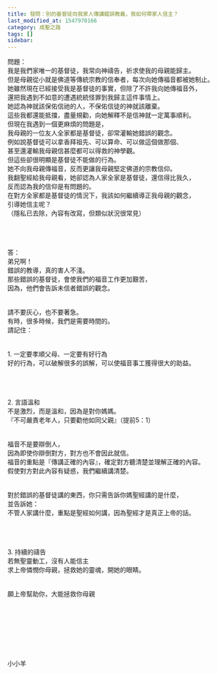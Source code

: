 ```yaml
---
title: 發問：別的基督徒向我家人傳講錯誤教義，我如何帶家人信主？
last_modified_at: 1547970166
category: 成聖之路
tags: []
sidebar: 
---
```


<p>問題：<br/>我是我們家唯一的基督徒，我常向神禱告，祈求使我的母親能歸主。<br/>但是母親從小就是佛道等傳統宗教的信奉者，每次向她傳福音都被她制止。<br/>她雖然現在已經接受我是基督徒的事實，但除了不許我向她傳福音外，<br/>還把我遇到不如意的遭遇統統怪罪到我歸主這件事情上。<br/>她認為神就該保佑信祂的人，不保佑信徒的神就該離棄。<br/><!--more-->這些我都還能抵擋，盡量規勸，向她解釋不是信神就一定萬事順利。<br/>但現在我遇到一個更麻煩的問題是，<br/>我母親的一位友人全家都是基督徒，卻常灌輸她錯誤的觀念。<br/>例如說基督徒可以拿香拜祖先、可以算命、可以做這個做那個、<br/>甚至還灌輸我母親信甚麼都可以得救的神學觀。<br/>但這些卻很明顯是基督徒不能做的行為。<br/>她不向我母親傳福音，反而更讓我母親堅定佛道的宗教信仰。<br/>我翻聖經給我母親看，她卻認為人家全家是基督徒，還信得比我久，<br/>反而認為我的信仰是有問題的。<br/>在對方全家都是基督徒的情況下，我該如何繼續導正我母親的觀念，<br/>引導她信主呢？<br/>（隱私已去除，內容有改寫，但類似狀況很常見）<br/> <br/><br/><br/><br/>答：<br/>弟兄啊！<br/>錯誤的教導，真的害人不淺。<br/>那些錯誤的基督徒，會使我們的福音工作更加艱苦，<br/>因為，他們會告訴未信者錯誤的觀念。<br/> <br/><br/>請不要灰心，也不要著急。<br/>有時，很多時候，我們是需要時間的。<br/>請記住：<br/> <br/><br/>1.	一定要孝順父母、一定要有好行為<br/>好的行為，可以破解很多的誤解，可以使福音事工獲得很大的助益。<br/> <br/><br/><br/><br/>2.	言語溫和<br/>不是激烈，而是溫和，因為是對你媽媽。<br/>『不可嚴責老年人，只要勸他如同父親』（提前5：1）<br/> <br/><br/>福音不是要辯倒人，<br/>因為即使你辯倒對方，對方也不會因此就信。<br/>福音的重點是『傳講正確的內容』，確定對方聽清楚並理解正確的內容。<br/>假使對方對此內容有疑惑，我們繼續講清楚。<br/> <br/><br/>對於錯誤的基督徒講的東西，你只需告訴你媽聖經講的是什麼，<br/>並告訴她：<br/>不管人家講什麼，重點是聖經如何講，因為聖經才是真正上帝的話。<br/> <br/> <br/><br/><br/>3.	持續的禱告<br/>若無聖靈動工，沒有人能信主<br/>求上帝憐憫你母親，拯救她的靈魂，開她的眼睛。<br/> <br/> <br/>願上帝幫助你，大能拯救你母親<br/> <br/><br/><br/><br/><br/><br/><br/><br/>小小羊<br/><br/><br/><br/><br/>
</p>